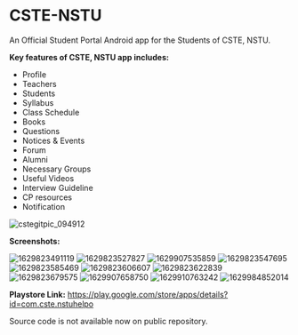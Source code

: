 # CSTE-NSTU
An Official Student Portal Android app for the Students of CSTE, NSTU.

**Key features of CSTE, NSTU app includes:** 

* Profile
* Teachers 
* Students 
* Syllabus 
* Class Schedule 
* Books 
* Questions 
* Notices & Events 
* Forum 
* Alumni 
* Necessary Groups 
* Useful Videos 
* Interview Guideline 
* CP resources 
* Notification



![cstegitpic_094912](https://user-images.githubusercontent.com/53171337/130823265-af46e308-6f72-4401-836b-45207c89e914.png)

**Screenshots:**

![1629823491119](https://user-images.githubusercontent.com/53171337/130829248-7aba2996-7ce0-483b-8904-5921815e7d01.png)
![1629823527827](https://user-images.githubusercontent.com/53171337/130829283-f260b724-dea8-49af-b966-a17d10ad75e4.png)
![1629907535859](https://user-images.githubusercontent.com/53171337/130829326-702f1fc6-5af7-49f9-aa66-8a75cf6bbc2e.png)
![1629823547695](https://user-images.githubusercontent.com/53171337/130829378-0ffb4e76-e954-4306-b4db-2514832cfaaf.png)
![1629823585469](https://user-images.githubusercontent.com/53171337/130829398-94b8e786-c491-4883-9d75-9617188990d1.png)
![1629823606607](https://user-images.githubusercontent.com/53171337/130829440-8ffa5e6b-a58b-4d92-ac0c-2aece82dd67b.png)
![1629823622839](https://user-images.githubusercontent.com/53171337/130829503-2cd76c0c-3ea0-44b5-9dd0-6a5cb094624c.png)
![1629823679575](https://user-images.githubusercontent.com/53171337/130829553-a3f6f6b1-3574-499d-b600-11fa8c97d5b0.png)
![1629907658750](https://user-images.githubusercontent.com/53171337/130829633-6a777e7c-c336-45e8-b01d-c0f7a505114b.png)
![1629910763242](https://user-images.githubusercontent.com/53171337/130833564-00a9931d-11e3-42d0-ba90-0ad03b7e9fc5.png)
![1629984852014](https://user-images.githubusercontent.com/53171337/130972326-5ea11501-f909-4737-aa76-2b24cbe84f77.png)





**Playstore Link:** https://play.google.com/store/apps/details?id=com.cste.nstuhelpo


Source code is not available now on public repository.
